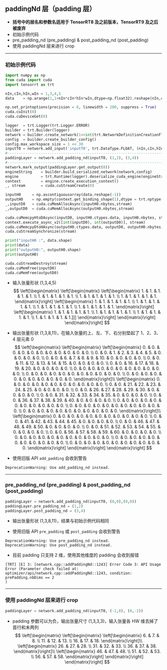 ## paddingNd 层（padding 层）
+ **括号中的层名和参数名适用于 TensorRT8 及之前版本，TensorRT9 及之后被废弃**
+ 初始示例代码
+ pre_padding_nd (pre_padding) & post_padding_nd (post_padding)
+ 使用 paddingNd 层来进行 crop
    
---
### 初始示例代码
```python
import numpy as np
from cuda import cuda
import tensorrt as trt

nIn,cIn,hIn,wIn = 1,3,4,5                                                                           # 输入张量 NCHW
data    = np.arange(1,1+nIn*cIn*hIn*wIn,dtype=np.float32).reshape(nIn,cIn,hIn,wIn)                  #　输入数据

np.set_printoptions(precision = 8, linewidth = 200, suppress = True)
cuda.cuInit(0)
cuda.cuDeviceGet(0)

logger  = trt.Logger(trt.Logger.ERROR)
builder = trt.Builder(logger)
network = builder.create_network(1<<int(trt.NetworkDefinitionCreationFlag.EXPLICIT_BATCH))
config  = builder.create_builder_config()
config.max_workspace_size = 1 << 30
inputT0 = network.add_input('inputT0', trt.DataType.FLOAT, (nIn,cIn,hIn,wIn))
#---------------------------------------------------------------------------------------------------# 替换部分
paddingLayer = network.add_padding_nd(inputT0, (1,2), (3,4))
#---------------------------------------------------------------------------------------------------# 替换部分
network.mark_output(paddingLayer.get_output(0))
engineString    = builder.build_serialized_network(network,config)
engine          = trt.Runtime(logger).deserialize_cuda_engine(engineString)
context         = engine.create_execution_context()
_, stream       = cuda.cuStreamCreate(0)

inputH0     = np.ascontiguousarray(data.reshape(-1))
outputH0    = np.empty(context.get_binding_shape(1),dtype = trt.nptype(engine.get_binding_dtype(1)))
_,inputD0   = cuda.cuMemAllocAsync(inputH0.nbytes,stream)
_,outputD0  = cuda.cuMemAllocAsync(outputH0.nbytes,stream)

cuda.cuMemcpyHtoDAsync(inputD0, inputH0.ctypes.data, inputH0.nbytes, stream)
context.execute_async_v2([int(inputD0), int(outputD0)], stream)
cuda.cuMemcpyDtoHAsync(outputH0.ctypes.data, outputD0, outputH0.nbytes, stream)
cuda.cuStreamSynchronize(stream)

print("inputH0 :", data.shape)
print(data)
print("outputH0:", outputH0.shape)
print(outputH0)

cuda.cuStreamDestroy(stream)
cuda.cuMemFree(inputD0)
cuda.cuMemFree(outputD0)
```

+ 输入张量形状 (1,3,4,5)
$$
\left[\begin{matrix}
    \left[\begin{matrix}
        \left[\begin{matrix}
            1. & 1. & 1. & 1. & 1. \\
            1. & 1. & 1. & 1. & 1. \\
            1. & 1. & 1. & 1. & 1. \\
            1. & 1. & 1. & 1. & 1.
        \end{matrix}\right]
        \left[\begin{matrix}
            1. & 1. & 1. & 1. & 1. \\
            1. & 1. & 1. & 1. & 1. \\
            1. & 1. & 1. & 1. & 1. \\
            1. & 1. & 1. & 1. & 1.
        \end{matrix}\right]
        \left[\begin{matrix}
            1. & 1. & 1. & 1. & 1. \\
            1. & 1. & 1. & 1. & 1. \\
            1. & 1. & 1. & 1. & 1. \\
            1. & 1. & 1. & 1. & 1.]]]
        \end{matrix}\right]
    \end{matrix}\right]
\end{matrix}\right]
$$

+ 输出张量形状 (1,3,8,11)，在输入张量的上、左、下、右分别垫起了 1、2、3、4 层元素 0
$$
\left[\begin{matrix}
    \left[\begin{matrix}
        \left[\begin{matrix}
             0. &  0. &  0. &  0. &  0. &  0. &  0. &  0. &  0. &  0. &  0. \\
             0. &  0. &  1. &  2. &  3. &  4. &  5. &  0. &  0. &  0. &  0. \\
             0. &  0. &  6. &  7. &  8. &  9. & 10. &  0. &  0. &  0. &  0. \\
             0. &  0. & 11. & 12. & 13. & 14. & 15. &  0. &  0. &  0. &  0. \\
             0. &  0. & 16. & 17. & 18. & 19. & 20. &  0. &  0. &  0. &  0. \\
             0. &  0. &  0. &  0. &  0. &  0. &  0. &  0. &  0. &  0. &  0. \\
             0. &  0. &  0. &  0. &  0. &  0. &  0. &  0. &  0. &  0. &  0. \\
             0. &  0. &  0. &  0. &  0. &  0. &  0. &  0. &  0. &  0. &  0.
        \end{matrix}\right]\\
        \left[\begin{matrix}
             0. &  0. &  0. &  0. &  0. &  0. &  0. &  0. &  0. &  0. &  0. \\
             0. &  0. & 21. & 22. & 23. & 24. & 25. &  0. &  0. &  0. &  0. \\
             0. &  0. & 26. & 27. & 28. & 29. & 30. &  0. &  0. &  0. &  0. \\
             0. &  0. & 31. & 32. & 33. & 34. & 35. &  0. &  0. &  0. &  0. \\
             0. &  0. & 36. & 37. & 38. & 39. & 40. &  0. &  0. &  0. &  0. \\
             0. &  0. &  0. &  0. &  0. &  0. &  0. &  0. &  0. &  0. &  0. \\
             0. &  0. &  0. &  0. &  0. &  0. &  0. &  0. &  0. &  0. &  0. \\
             0. &  0. &  0. &  0. &  0. &  0. &  0. &  0. &  0. &  0. &  0.
        \end{matrix}\right]\\
        \left[\begin{matrix}
             0. &  0. &  0. &  0. &  0. &  0. &  0. &  0. &  0. &  0. &  0. \\
             0. &  0. & 41. & 42. & 43. & 44. & 45. &  0. &  0. &  0. &  0. \\
             0. &  0. & 46. & 47. & 48. & 49. & 50. &  0. &  0. &  0. &  0. \\
             0. &  0. & 51. & 52. & 53. & 54. & 55. &  0. &  0. &  0. &  0. \\
             0. &  0. & 56. & 57. & 58. & 59. & 60. &  0. &  0. &  0. &  0. \\
             0. &  0. &  0. &  0. &  0. &  0. &  0. &  0. &  0. &  0. &  0. \\
             0. &  0. &  0. &  0. &  0. &  0. &  0. &  0. &  0. &  0. &  0. \\
             0. &  0. &  0. &  0. &  0. &  0. &  0. &  0. &  0. &  0. &  0.
        \end{matrix}\right]
    \end{matrix}\right]
\end{matrix}\right]
$$

+ 使用旧版 API `add_padding` 会收到警告
```
DeprecationWarning: Use add_padding_nd instead.
```

---
### pre_padding_nd (pre_padding) & post_padding_nd (post_padding)
```python
paddingLayer = network.add_padding_nd(inputT0, (0,0),(0,0))
paddingLayer.pre_padding_nd = (1,2)                                                                    # 重设上侧和左侧填充 0 层数
paddingLayer.post_padding_nd = (3,4)                                                                   # 重设下侧和右侧填充 0 层数
```

+ 输出张量形状 (1,3,8,11)，结果与初始示例代码相同

+ 使用旧版 API `pre_padding` 或 `post_padding` 会收到警告
```
DeprecationWarning: Use pre_padding_nd instead.
DeprecationWarning: Use post_padding_nd instead.
```

+ 目前 padding 只支持 2 维，使用其他维度的 padding 会收到报错
```
[TRT] [E] 3: [network.cpp::addPaddingNd::1243] Error Code 3: API Usage Error (Parameter check failed at: optimizer/api/network.cpp::addPaddingNd::1243, condition: prePadding.nbDims == 2
)
```

---
### 使用 paddingNd 层来进行 crop
```python
paddingLayer = network.add_padding_nd(inputT0, (-1,0), (0,-2))
```

+ padding 参数可以为负，输出张量尺寸 (1,3,3,3)，输入张量各 HW 维去掉了首行和末两列
$$
\left[\begin{matrix}
    \left[\begin{matrix}
        \left[\begin{matrix}
             6. &  7. &  8. \\
            11. & 12. & 13. \\
            16. & 17. & 18.
        \end{matrix}\right]\\
        \left[\begin{matrix}
            26. & 27. & 28. \\
            31. & 32. & 33. \\
            36. & 37. & 38.
        \end{matrix}\right]\\
        \left[\begin{matrix}
            46. & 47. & 48. \\
            51. & 52. & 53. \\
            56. & 57. & 58.
        \end{matrix}\right]
    \end{matrix}\right]
\end{matrix}\right]
$$
